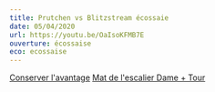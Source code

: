 ```yaml
---
title: Prutchen vs Blitzstream écossaie
date: 05/04/2020
url: https://youtu.be/OaIsoKFMB7E
ouverture: écossaise
eco: ecossaise
---
```


<a href="https://youtu.be/OaIsoKFMB7E?t=132">Conserver l'avantage</a>
<a href="https://youtu.be/OaIsoKFMB7E?t=755">Mat de l'escalier Dame + Tour</a>